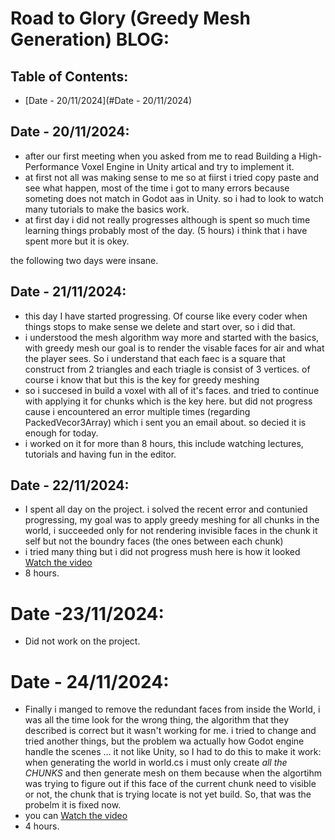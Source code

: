 # Road to Glory (Greedy Mesh Generation) BLOG:
## Table of Contents:
- [Date - 20/11/2024](#Date - 20/11/2024)

## Date - 20/11/2024:
- after our first meeting when you asked from me to read Building a High-Performance Voxel Engine in Unity artical and try to implement it.
- at first not all was making sense to me so at fiirst i tried copy paste and see what happen, most of the time i got to many errors because someting does not match in Godot aas in Unity. so i had to look to watch many tutorials to make the basics work.
- at first day i did not really progresses although is spent so much time learning things probably most of the day. (5 hours) i think that i have spent more but it is okey.
  
the following two days were insane.

## Date - 21/11/2024:
- this day I have started progressing. Of course like every coder when things stops to make sense we delete and start over, so i did that.
- i understood the mesh algorithm way more and started with the basics, with greedy mesh our goal is to render the visable faces for air and what the player sees. So i understand that each faec is a square that construct from 2 triangles and each triagle is consist of 3 vertices. of course i know that but this is the key for greedy meshing
- so i succesed in build a voxel with all of it's faces. and tried to continue with applying it for chunks which is the key here. but did not progress cause i encountered an error multiple times (regarding PackedVecor3Array) which i sent you an email about. so decied it is enough for today.
- i worked on it for more than 8 hours, this include watching lectures, tutorials and having fun in the editor.

## Date - 22/11/2024:
- I spent all day on the project. i solved the recent error and contunied progressing, my goal was to apply greedy meshing for all chunks in the world, i succeeded only for not rendering invisible faces in the chunk it self but not the boundry faces (the ones between each chunk)
- i tried many thing but i did not progress mush here is how it looked [Watch the video](https://drive.google.com/file/d/1U0LGco8grP730v5HRNAZUZpkt0MRTjNm/view?usp=sharing)
- 8 hours.

# Date -23/11/2024: 
  - Did not work on the project.

# Date - 24/11/2024:
  - Finally i manged to remove the redundant faces from inside the World, i was all the time look for the wrong thing, the algorithm that they described is correct but it wasn't working for me. i tried to change and tried another things, but the problem wa actually how Godot engine handle the scenes ... it not like Unity, so I had to do this to make it work: when generating the world in world.cs i must only create *all the CHUNKS* and then generate mesh on them because when the algortihm was trying to figure out if this face of the current chunk need to visible or not, the chunk that is trying locate is not yet build. So, that was the probelm it is fixed now.
  - you can [Watch the video](https://drive.google.com/file/d/13EVmF7_wwM1A_7VxCsVTVv4LWW49fPCF/view?usp=sharing)
  - 4 hours.
